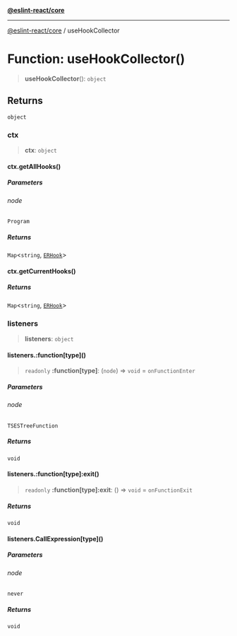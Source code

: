 [**@eslint-react/core**](../README.md)

***

[@eslint-react/core](../README.md) / useHookCollector

# Function: useHookCollector()

> **useHookCollector**(): `object`

## Returns

`object`

### ctx

> **ctx**: `object`

#### ctx.getAllHooks()

##### Parameters

###### node

`Program`

##### Returns

`Map`\<`string`, [`ERHook`](../interfaces/ERHook.md)\>

#### ctx.getCurrentHooks()

##### Returns

`Map`\<`string`, [`ERHook`](../interfaces/ERHook.md)\>

### listeners

> **listeners**: `object`

#### listeners.:function\[type\]()

> `readonly` **:function\[type\]**: (`node`) => `void` = `onFunctionEnter`

##### Parameters

###### node

`TSESTreeFunction`

##### Returns

`void`

#### listeners.:function\[type\]:exit()

> `readonly` **:function\[type\]:exit**: () => `void` = `onFunctionExit`

##### Returns

`void`

#### listeners.CallExpression\[type\]()

##### Parameters

###### node

`never`

##### Returns

`void`
